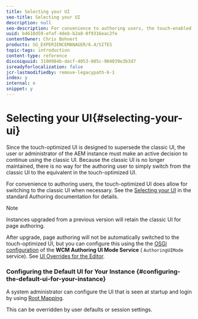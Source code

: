```yaml
---
title: Selecting your UI
seo-title: Selecting your UI
description: null
seo-description: For convenience to authoring users, the touch-enabled UI does allow for switching to the classic UI when necessary.
uuid: b4610d59-efaf-4deb-b2a8-0f9316eac2fe
contentOwner: Chris Bohnert
products: SG_EXPERIENCEMANAGER/6.4/SITES
topic-tags: introduction
content-type: reference
discoiquuid: 3100984b-decf-4053-905c-904039e3b3d7
isreadyforlocalization: false
jcr-lastmodifiedby: remove-legacypath-6-1
index: y
internal: n
snippet: y
---
```


# Selecting your UI{#selecting-your-ui}

Since the touch-optimized UI is designed to supersede the classic UI, the user or administrator of the AEM instance must make an active decision to continue using the classic UI. Because the classic UI is no longer maintained, there is no way for the authoring user to simply switch from the classic UI to the equivalent in the touch-optimized UI.

For convenience to authoring users, the touch-optimized UI does allow for switching to the classic UI when necessary. See the [Selecting your UI](../../authoring/using/select-ui.md) in the standard Authoring documentation for details.

>[!NOTE]
>
>Instances upgraded from a previous version will retain the classic UI for page authoring.
>
>After upgrade, page authoring will not be automatically switched to the touch-optimized UI, but you can configure this using the the [OSGi configuration](../../deploying/using/configuring-osgi.md) of the **WCM Authoring UI Mode Service** ( `AuthoringUIMode` service). See [UI Overrides for the Editor](#uioverridesfortheeditor).

### Configuring the Default UI for Your Instance {#configuring-the-default-ui-for-your-instance}

A system administrator can configure the UI that is seen at startup and login by using [Root Mapping](../../deploying/using/osgi-configuration-settings.md#daycqrootmapping).

This can be overridden by user defaults or session settings.
